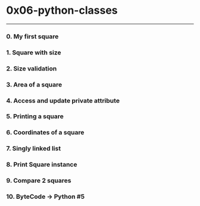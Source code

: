 <h1> 0x06-python-classes</h1>
<hr>
<h3>0. My first square</h3>
<h3>1. Square with size</h3>
<h3>2. Size validation</h3>
<h3>3. Area of a square</h3>
<h3>4. Access and update private attribute</h3>
<h3>5. Printing a square</h3>
<h3>6. Coordinates of a square</h3>
<h3>7. Singly linked list</h3>
<h3>8. Print Square instance</h3>
<h3>9. Compare 2 squares</h3>
<h3>10. ByteCode -> Python #5</h3>
